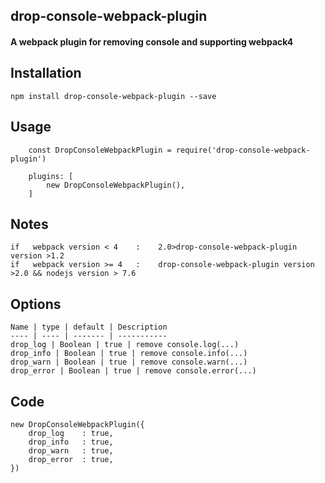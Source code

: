 ## drop-console-webpack-plugin
#### A webpack plugin for removing console and supporting webpack4
## Installation
```
npm install drop-console-webpack-plugin --save
```
## Usage
```
    const DropConsoleWebpackPlugin = require('drop-console-webpack-plugin')

    plugins: [
        new DropConsoleWebpackPlugin(),
    ]
```
## Notes
```
if   webpack version < 4    :    2.0>drop-console-webpack-plugin version >1.2    
if   webpack version >= 4   :    drop-console-webpack-plugin version >2.0 && nodejs version > 7.6
```
## Options
```
Name | type | default | Description
---- | ---- | ------- | -----------
drop_log | Boolean | true | remove console.log(...)
drop_info | Boolean | true | remove console.info(...)
drop_warn | Boolean | true | remove console.warn(...)
drop_error | Boolean | true | remove console.error(...)
```
## Code
```
new DropConsoleWebpackPlugin({
    drop_log    : true, 
    drop_info   : true,
    drop_warn   : true,
    drop_error  : true,
})
```